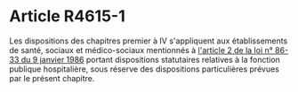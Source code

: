 # Article R4615-1

Les dispositions des chapitres premier à IV s'appliquent aux établissements de santé, sociaux et médico-sociaux mentionnés à [l'article 2 de la loi n° 86-33 du 9 janvier 1986][1] portant dispositions statutaires relatives à la fonction publique hospitalière, sous réserve des dispositions particulières prévues par le présent chapitre.

 [1]: /affichTexteArticle.do?cidTexte=JORFTEXT000000512459&idArticle=LEGIARTI000006695785&dateTexte=&categorieLien=cid